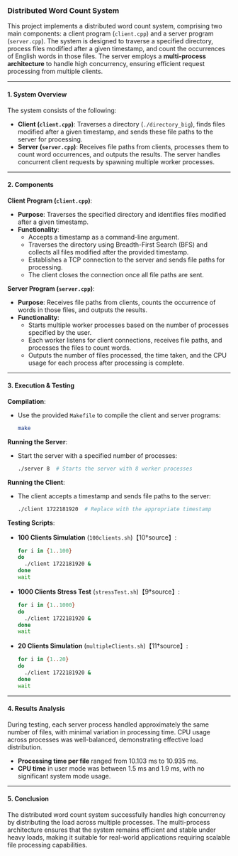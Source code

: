 ### Distributed Word Count System

This project implements a distributed word count system, comprising two main components: a client program (`client.cpp`) and a server program (`server.cpp`). The system is designed to traverse a specified directory, process files modified after a given timestamp, and count the occurrences of English words in those files. The server employs a **multi-process architecture** to handle high concurrency, ensuring efficient request processing from multiple clients.

---

#### 1. System Overview
The system consists of the following:
- **Client (`client.cpp`)**: Traverses a directory (`./directory_big`), finds files modified after a given timestamp, and sends these file paths to the server for processing.
- **Server (`server.cpp`)**: Receives file paths from clients, processes them to count word occurrences, and outputs the results. The server handles concurrent client requests by spawning multiple worker processes.

---

#### 2. Components
**Client Program (`client.cpp`)**:
- **Purpose**: Traverses the specified directory and identifies files modified after a given timestamp.
- **Functionality**:
  - Accepts a timestamp as a command-line argument.
  - Traverses the directory using Breadth-First Search (BFS) and collects all files modified after the provided timestamp.
  - Establishes a TCP connection to the server and sends file paths for processing.
  - The client closes the connection once all file paths are sent.

**Server Program (`server.cpp`)**:
- **Purpose**: Receives file paths from clients, counts the occurrence of words in those files, and outputs the results.
- **Functionality**:
  - Starts multiple worker processes based on the number of processes specified by the user.
  - Each worker listens for client connections, receives file paths, and processes the files to count words.
  - Outputs the number of files processed, the time taken, and the CPU usage for each process after processing is complete.

---

#### 3. Execution & Testing
**Compilation**:
- Use the provided `Makefile` to compile the client and server programs:
  ```bash
  make
  ```

**Running the Server**:
- Start the server with a specified number of processes:
  ```bash
  ./server 8  # Starts the server with 8 worker processes
  ```

**Running the Client**:
- The client accepts a timestamp and sends file paths to the server:
  ```bash
  ./client 1722181920  # Replace with the appropriate timestamp
  ```

**Testing Scripts**:
- **100 Clients Simulation** (`100clients.sh`)【10†source】:
  ```bash
  for i in {1..100}
  do
    ./client 1722181920 &
  done
  wait
  ```
- **1000 Clients Stress Test** (`stressTest.sh`)【9†source】:
  ```bash
  for i in {1..1000}
  do
    ./client 1722181920 &
  done
  wait
  ```
- **20 Clients Simulation** (`multipleClients.sh`)【11†source】:
  ```bash
  for i in {1..20}
  do
    ./client 1722181920 &
  done
  wait
  ```

---

#### 4. Results Analysis
During testing, each server process handled approximately the same number of files, with minimal variation in processing time. CPU usage across processes was well-balanced, demonstrating effective load distribution.

- **Processing time per file** ranged from 10.103 ms to 10.935 ms.
- **CPU time** in user mode was between 1.5 ms and 1.9 ms, with no significant system mode usage.

---

#### 5. Conclusion
The distributed word count system successfully handles high concurrency by distributing the load across multiple processes. The multi-process architecture ensures that the system remains efficient and stable under heavy loads, making it suitable for real-world applications requiring scalable file processing capabilities.

